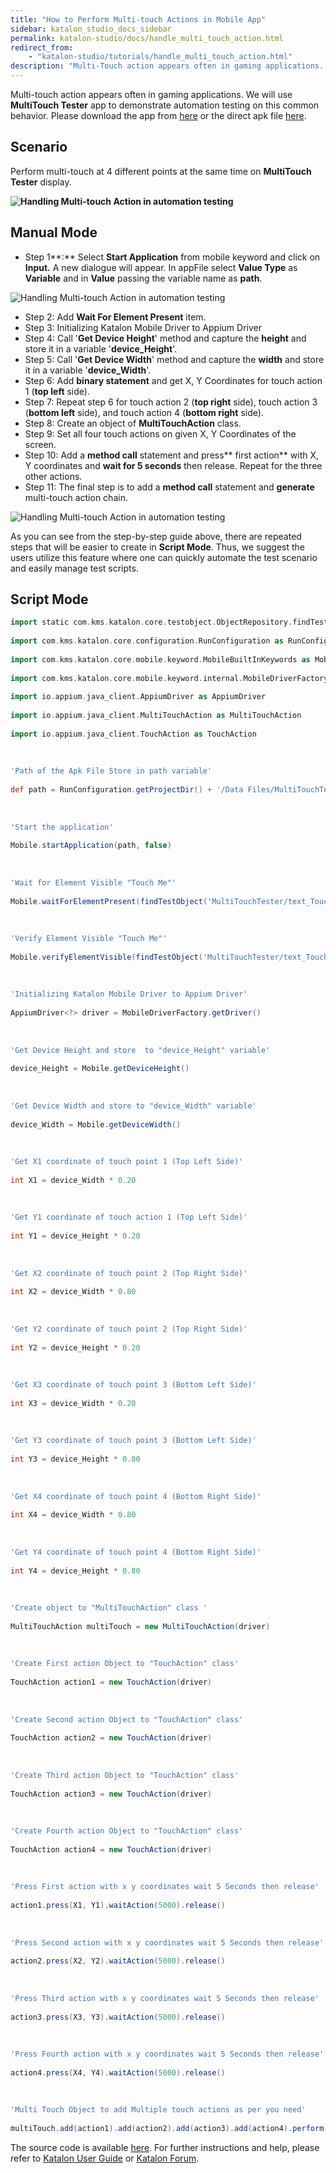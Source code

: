 ```yaml
---
title: "How to Perform Multi-touch Actions in Mobile App"
sidebar: katalon_studio_docs_sidebar
permalink: katalon-studio/docs/handle_multi_touch_action.html
redirect_from:
    - "katalon-studio/tutorials/handle_multi_touch_action.html"
description: "Multi-Touch action appears often in gaming applications. We will use MultiTouch Tester app to demonstrate automation testing on this common behavior."
---
```

Multi-touch action appears often in gaming applications. We will use **MultiTouch Tester** app to demonstrate automation testing on this common behavior. Please download the app from [here](https://play.google.com/store/apps/details?id=com.the511plus.MultiTouchTester) or the direct apk file [here](https://www.appsapk.com/multitouch-tester/).

Scenario
--------

Perform multi-touch at 4 different points at the same time on **MultiTouch Tester** display.

**![Handling Multi-touch Action in automation testing](../../images/katalon-studio/tutorials/handle_multi_touch_action/Handling-Multi-touch-Action.png)**

Manual Mode
-----------

*   Step 1**:** Select **Start Application** from mobile keyword and click on **Input.** A new dialogue will appear. In appFile select **Value Type** as **Variable** and in **Value** passing the variable name as **path**.

![Handling Multi-touch Action in automation testing](../../images/katalon-studio/tutorials/handle_multi_touch_action/Handling-Multi-touch-Action-1.png)

*   Step 2: Add **Wait For Element Present** item.
*   Step 3: Initializing Katalon Mobile Driver to Appium Driver
*   Step 4: Call '**Get Device Height**' method and capture the **height** and store it in a variable '**device_Height**'.
*   Step 5: Call '**Get Device Width**' method and capture the **width** and store it in a variable '**device_Width**'.
*   Step 6: Add **binary statement** and get X, Y Coordinates for touch action 1 (**top left** side).
*   Step 7: Repeat step 6 for touch action 2 (**top right** side), touch action 3 (**bottom left** side), and touch action 4 (**bottom right** side).
*   Step 8: Create an object of **MultiTouchAction** class.
*   Step 9: Set all four touch actions on given X, Y Coordinates of the screen.
*   Step 10: Add a **method call** statement and press** first action** with X, Y coordinates and **wait for 5 seconds** then release. Repeat for the three other actions.
*   Step 11: The final step is to add a **method call** statement and **generate** multi-touch action chain.

![Handling Multi-touch Action in automation testing](../../images/katalon-studio/tutorials/handle_multi_touch_action/Handling-Multi-touch-Action-2.png)

As you can see from the step-by-step guide above, there are repeated steps that will be easier to create in **Script Mode**. Thus, we suggest the users utilize this feature where one can quickly automate the test scenario and easily manage test scripts.

Script Mode
-----------

```groovy
import static com.kms.katalon.core.testobject.ObjectRepository.findTestObject
 
import com.kms.katalon.core.configuration.RunConfiguration as RunConfiguration
 
import com.kms.katalon.core.mobile.keyword.MobileBuiltInKeywords as Mobile
 
import com.kms.katalon.core.mobile.keyword.internal.MobileDriverFactory as MobileDriverFactory
 
import io.appium.java_client.AppiumDriver as AppiumDriver
 
import io.appium.java_client.MultiTouchAction as MultiTouchAction
 
import io.appium.java_client.TouchAction as TouchAction
 
 
 
'Path of the Apk File Store in path variable'
 
def path = RunConfiguration.getProjectDir() + '/Data Files/MultiTouchTester.apk'
 
 
 
'Start the application'
 
Mobile.startApplication(path, false)
 
 
 
'Wait for Element Visible "Touch Me"'
 
Mobile.waitForElementPresent(findTestObject('MultiTouchTester/text_Touch Me'), 30)
 
 
 
'Verify Element Visible "Touch Me"'
 
Mobile.verifyElementVisible(findTestObject('MultiTouchTester/text_Touch Me'), 30)
 
 
 
'Initializing Katalon Mobile Driver to Appium Driver'
 
AppiumDriver<?> driver = MobileDriverFactory.getDriver()
 
 
 
'Get Device Height and store  to "device_Height" variable'
 
device_Height = Mobile.getDeviceHeight()
 
 
 
'Get Device Width and store to "device_Width" variable'
 
device_Width = Mobile.getDeviceWidth()
 
 
 
'Get X1 coordinate of touch point 1 (Top Left Side)'
 
int X1 = device_Width * 0.20
 
 
 
'Get Y1 coordinate of touch action 1 (Top Left Side)'
 
int Y1 = device_Height * 0.20
 
 
 
'Get X2 coordinate of touch point 2 (Top Right Side)'
 
int X2 = device_Width * 0.80
 
 
 
'Get Y2 coordinate of touch point 2 (Top Right Side)'
 
int Y2 = device_Height * 0.20
 
 
 
'Get X3 coordinate of touch point 3 (Bottom Left Side)'
 
int X3 = device_Width * 0.20
 
 
 
'Get Y3 coordinate of touch point 3 (Bottom Left Side)'
 
int Y3 = device_Height * 0.80
 
 
 
'Get X4 coordinate of touch point 4 (Bottom Right Side)'
 
int X4 = device_Width * 0.80
 
 
 
'Get Y4 coordinate of touch point 4 (Bottom Right Side)'
 
int Y4 = device_Height * 0.80
 
 
 
'Create object to "MultiTouchAction" class '
 
MultiTouchAction multiTouch = new MultiTouchAction(driver)
 
 
 
'Create First action Object to "TouchAction" class'
 
TouchAction action1 = new TouchAction(driver)
 
 
 
'Create Second action Object to "TouchAction" class'
 
TouchAction action2 = new TouchAction(driver)
 
 
 
'Create Third action Object to "TouchAction" class'
 
TouchAction action3 = new TouchAction(driver)
 
 
 
'Create Fourth action Object to "TouchAction" class'
 
TouchAction action4 = new TouchAction(driver)
 
 
 
'Press First action with x y coordinates wait 5 Seconds then release'
 
action1.press(X1, Y1).waitAction(5000).release()
 
 
 
'Press Second action with x y coordinates wait 5 Seconds then release'
 
action2.press(X2, Y2).waitAction(5000).release()
 
 
 
'Press Third action with x y coordinates wait 5 Seconds then release'
 
action3.press(X3, Y3).waitAction(5000).release()
 
 
 
'Press Fourth action with x y coordinates wait 5 Seconds then release'
 
action4.press(X4, Y4).waitAction(5000).release()
 
 
 
'Multi Touch Object to add Multiple touch actions as per you need'
 
multiTouch.add(action1).add(action2).add(action3).add(action4).perform()

```

The source code is available [here](https://github.com/katalon-studio/katalon-mobile-automation). For further instructions and help, please refer to [Katalon User Guide](/x/oArR) or [Katalon Forum](https://forum.katalon.com/).